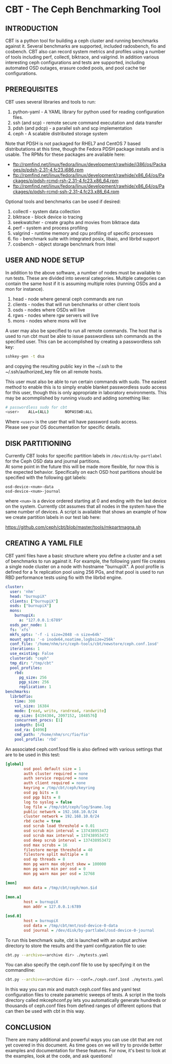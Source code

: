 # CBT - The Ceph Benchmarking Tool

## INTRODUCTION

CBT is a python tool for building a ceph cluster and running benchmarks against
it. Several benchmarks are supported, included radosbench, fio and cosbench. CBT
also can record system metrics and profiles using a number of tools including
perf, collectl, blktrace, and valgrind.  In addition various interesting ceph
configurations and tests are supported, including automated OSD outages, erasure
coded pools, and pool cache tier configurations.

## PREREQUISITES

CBT uses several libraries and tools to run:

 1. python-yaml - A YAML library for python used for reading 
    configuration files.
 2. ssh (and scp) - remote secure command executation and data 
    transfer
 3. pdsh (and pdcp) - a parallel ssh and scp implementation
 4. ceph - A scalable distributed storage system

Note that PDSH is not packaged for RHEL7 and CentOS 7 based distributations 
at this time, though the Fedora PDSH package installs and is usable.  The
RPMs for these packages are available here:

 - ftp://rpmfind.net/linux/fedora/linux/development/rawhide/i386/os/Packages/p/pdsh-2.31-4.fc23.i686.rpm
 - ftp://rpmfind.net/linux/fedora/linux/development/rawhide/x86_64/os/Packages/p/pdsh-rcmd-rsh-2.31-4.fc23.x86_64.rpm
 - ftp://rpmfind.net/linux/fedora/linux/development/rawhide/x86_64/os/Packages/p/pdsh-rcmd-ssh-2.31-4.fc23.x86_64.rpm

Optional tools and benchmarks can be used if desired:

 1. collectl - system data collection
 2. blktrace - block device io tracing
 3. seekwatcher - create graphs and movies from blktrace data
 4. perf - system and process profiling
 5. valgrind - runtime memory and cpu profiling of specific processes
 6. fio - benchmark suite with integrated posix, libaio, and librbd 
    support
 7. cosbench - object storage benchmark from Intel

## USER AND NODE SETUP

In addition to the above software, a number of nodes must be available to run
tests.  These are divided into several categories.  Multiple categories can
contain the same host if it is assuming multiple roles (running OSDs and a mon
for instance).

 1. head - node where general ceph commands are run
 2. clients - nodes that will run benchmarks or other client tools
 3. osds - nodes where OSDs will live
 4. rgws - nodes where rgw servers will live
 5. mons - nodes where mons will live

A user may also be specified to run all remote commands.  The host that is used
to run cbt must be able to issue passwordless ssh commands as the specified
user.  This can be accomplished by creating a passwordless ssh key:

```bash
sshkey-gen -t dsa
```

and copying the resulting public key in the ~/.ssh to the ~/.ssh/authorized_key
file on all remote hosts.

This user must also be able to run certain commands with sudo.  The easiest
method to enable this is to simply enable blanket passwordless sudo access for
this user, though this is only appropriate in laboratory environments.  This
may be acommplished by running visudo and adding something like:

```bash
# passwordless sudo for cbt
<user>    ALL=(ALL)       NOPASSWD:ALL
```

Where `<user>` is the user that will have password sudo access.  
Please see your OS documentation for specific details.

## DISK PARTITIONING

Currently CBT looks for specific partition labels in 
`/dev/disk/by-partlabel` for the Ceph OSD data and journal partitions.  
At some point in the future this will be made more flexible, for now 
this is the expected behavior.  Specifically on each OSD host 
partitions should be specified with the following gpt labels:

```
osd-device-<num>-data
osd-device-<num>-journal
```

where `<num>` is a device ordered starting at 0 and ending with the 
last device on the system.  Currently cbt assumes that all nodes in 
the system have the same number of devices.  A script is available 
that shows an example of how we create partition labels in our test 
lab here:

<https://github.com/ceph/cbt/blob/master/tools/mkpartmagna.sh>


## CREATING A YAML FILE

CBT yaml files have a basic structure where you define a cluster and a set of
benchmarks to run against it.  For example, the following yaml file creates a
single node cluster on a node with hostname "burnupiX". A pool profile is
defined for a 1x replication pool using 256 PGs, and that pool is used to run
RBD performance tests using fio with the librbd engine.

```yaml
cluster:
  user: 'nhm'
  head: "burnupiX"
  clients: ["burnupiX"]
  osds: ["burnupiX"]
  mons:
    burnupiX:
      a: "127.0.0.1:6789"
  osds_per_node: 1
  fs: 'xfs'
  mkfs_opts: '-f -i size=2048 -n size=64k'
  mount_opts: '-o inode64,noatime,logbsize=256k'
  conf_file: '/home/nhm/src/ceph-tools/cbt/newstore/ceph.conf.1osd'
  iterations: 1
  use_existing: False
  clusterid: "ceph"
  tmp_dir: "/tmp/cbt"
  pool_profiles:
    rbd:
      pg_size: 256
      pgp_size: 256
      replication: 1
benchmarks:
  librbdfio:
    time: 300
    vol_size: 16384
    mode: [read, write, randread, randwrite]
    op_size: [4194304, 2097152, 1048576]
    concurrent_procs: [1]
    iodepth: [64]
    osd_ra: [4096]
    cmd_path: '/home/nhm/src/fio/fio'
    pool_profile: 'rbd'
```

An associated ceph.conf.1osd file is also defined with various settings that
are to be used in this test:

```ini
[global]
        osd pool default size = 1
        auth cluster required = none
        auth service required = none
        auth client required = none
        keyring = /tmp/cbt/ceph/keyring
        osd pg bits = 8  
        osd pgp bits = 8
        log to syslog = false
        log file = /tmp/cbt/ceph/log/$name.log
        public network = 192.168.10.0/24
        cluster network = 192.168.10.0/24
        rbd cache = true
        osd scrub load threshold = 0.01
        osd scrub min interval = 137438953472
        osd scrub max interval = 137438953472
        osd deep scrub interval = 137438953472
        osd max scrubs = 16
        filestore merge threshold = 40
        filestore split multiple = 8
        osd op threads = 8
        mon pg warn max object skew = 100000
        mon pg warn min per osd = 0
        mon pg warn max per osd = 32768

[mon]
        mon data = /tmp/cbt/ceph/mon.$id
        
[mon.a]
        host = burnupiX 
        mon addr = 127.0.0.1:6789

[osd.0]
        host = burnupiX
        osd data = /tmp/cbt/mnt/osd-device-0-data
        osd journal = /dev/disk/by-partlabel/osd-device-0-journal
```

To run this benchmark suite, cbt is launched with an output archive 
directory to store the results and the yaml configuration file to use:

```bash
cbt.py --archive=<archive dir> ./mytests.yaml
```

You can also specify the ceph.conf file to use by specifying it on the
commandline:

```bash
cbt.py --archive=<archive dir> --conf=./ceph.conf.1osd ./mytests.yaml
```

In this way you can mix and match ceph.conf files and yaml test configuration
files to create parametric sweeps of tests.  A script in the tools directory
called mkcephconf.py lets you automatically generate hundreds or thousands of
ceph.conf files from defined ranges of different options that can then be used
with cbt in this way.

## CONCLUSION

There are many additional and powerful ways you can use cbt that are not yet
covered in this document. As time goes on we will try to provide better examples
and documentation for these features. For now, it's best to look at the
examples, look at the code, and ask questions!
